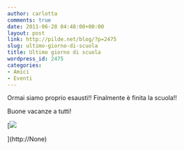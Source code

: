 ```yaml
---
author: carlotta
comments: true
date: 2011-06-28 04:48:00+00:00
layout: post
link: http://pilde.net/blog/?p=2475
slug: ultimo-giorno-di-scuola
title: Ultimo giorno di scuola
wordpress_id: 2475
categories:
- Amici
- Eventi
---
```


Ormai siamo proprio esausti!! Finalmente è finita la scuola!!

Buone vacanze a tutti!

[![]({{baseurl}}/uploads/2011/06/ultimo_giorno_scuola.jpg)


](http://None)



